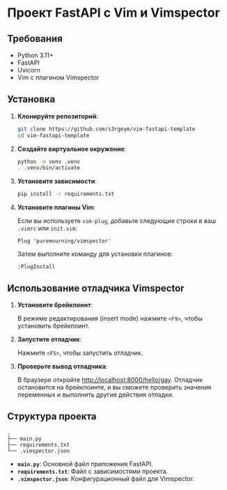 # Проект FastAPI с Vim и Vimspector

## Требования

- Python 3.11+
- FastAPI
- Uvicorn
- Vim с плагином Vimspector

## Установка

1. **Клонируйте репозиторий**:

   ```bash
   git clone https://github.com/s3rgeym/vim-fastapi-template
   cd vim-fastapi-template
   ```
1. **Создайте виртуальное окружение**:

   ```bash
   python -m venv .venv
   . .venv/bin/activate
   ```

1. **Установите зависимости**:

   ```bash
   pip install -r requirements.txt
   ```

1. **Установите плагины Vim**:

   Если вы используете `vim-plug`, добавьте следующие строки в ваш `.vimrc` или `init.vim`:

   ```vim
   Plug 'puremourning/vimspector'
   ```

   Затем выполните команду для установки плагинов:

   ```vim
   :PlugInstall
   ```

## Использование отладчика Vimspector

1. **Установите брейкпоинт**:

   В режиме редактирования (insert mode) нажмите `<F9>`, чтобы установить брейкпоинт.

1. **Запустите отладчик**:

   Нажмите `<F5>`, чтобы запустить отладчик.

1. **Проверьте вывод отладчика**:

   В браузере откройте [http://localhost:8000/hello/gay](http://localhost:8000/hello/gay). Отладчик остановится на брейкпоинте, и вы сможете проверить значения переменных и выполнить другие действия отладки.

## Структура проекта

```
.
├── main.py
├── requirements.txt
└── .vimspector.json
```

- **`main.py`**: Основной файл приложения FastAPI.
- **`requirements.txt`**: Файл с зависимостями проекта.
- **`.vimspector.json`**: Конфигурационный файл для Vimspector.
